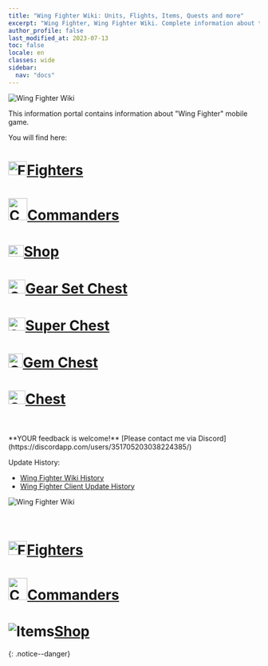```yaml
---
title: "Wing Fighter Wiki: Units, Flights, Items, Quests and more"
excerpt: "Wing Fighter, Wing Fighter Wiki. Complete information about the Wing Fighter: Units, Heroes, Items, Artifacts, Quests and more. Be strongest player with us. Information about future updates and events."
author_profile: false
last_modified_at: 2023-07-13
toc: false
locale: en
classes: wide
sidebar:
  nav: "docs"
---
```


<!--
| Release Date | Icon |         New Commander        |
|:---|:-:|:--------------------|
| 21 July | ![Dark Champion](https://wing-fighter.github.io/images/u/ti_sishen.jpg) | [Dark Champion](https://wing-fighter.github.io/units/Dark%20Champion/) |
| 18 August | ![White Tiger](https://wing-fighter.github.io/images/u/ti_baihu.jpg) | [White Tiger](https://wing-fighter.github.io/units/White Tiger/) |
| 15 September | ![Mantis](https://wing-fighter.github.io/images/u/ti_tanglang.jpg) | [Mantis](https://wing-fighter.github.io/units/Mantis/) |


{% capture notice-update20210804 %}

* [Berserker Berserker's Axe](https://wing-fighter.github.io/Exclusive/Berserker Berserker's Axe/) - Exclusive weapon for ![Berserker](/images/u/ti_kuangzhanshi.jpg) [Berserker](/units/Berserker/)

* New items:
  * [Mantis Avatar](/Items/con_2237/)
  * [Blue dragon](/Items/con_2236/)

* Update [Schedule](https://wing-fighter.github.io/Schedule/) (up to 25 August 2021)

* [Wing Fighter Wiki](https://wing-fighter.github.io/) updated to latest game state.

{% endcapture %}

<div class="notice--danger">
  <h4 class="no_toc">4 August 2021 Update: Client version 157 (3847/3848)</h4>
  {{ notice-update20210804 | markdownify }}
</div>

{% capture notice-update20210727 %}

* [Griffin Knight Pike](https://wing-fighter.github.io/Exclusive/Griffin Knight Pike/) - Exclusive weapon for ![Griffin](/images/u/ti_shijiu.jpg) [Griffin](/units/Griffin/)

* New items:
  * [Blue dragon](https://wing-fighter.github.io/Items/con_2236/)
  * [SR Unit Pack Chest](https://wing-fighter.github.io/Items/con_2226/)
  * [V6 Premium Package](https://wing-fighter.github.io/Items/con_2225/)
  * [Heart-pounding Summer Cassanbel Offer](https://wing-fighter.github.io/Items/con_2227/)

* Update [Schedule](https://wing-fighter.github.io/Schedule/) (up to 18 August 2021)

* [Wing Fighter Wiki](https://wing-fighter.github.io/) updated to latest game state.

{% endcapture %}

<div class="notice--danger">
  <h4 class="no_toc">27 July 2021 Update: Client version 157 (3832/3833)</h4>
  {{ notice-update20210727 | markdownify }}
</div>


{% capture notice-update20210720 %}

* [Gloom Tides](https://wing-fighter.github.io/Exclusive/Revyaratan Gloom Tides/) - Exclusive weapon for ![Revyaratan](/images/u/ti_haiguai.jpg)  [Revyaratan](/units/Revyaratan/)

* New items:
  * [Level Speed Up Pack Lv. 1](https://wing-fighter.github.io/Items/con_2219/)
  * [Level Speed Up Pack Lv. 2](https://wing-fighter.github.io/Items/con_2220/)
  * [Level Speed Up Pack Lv. 3](https://wing-fighter.github.io/Items/con_2221/)
  * [Gloom Tides Token](https://wing-fighter.github.io/Items/con_2224/)
  * [Break Waves Token](https://wing-fighter.github.io/Items/con_2225/)
  * [Gloom Tides Special Skin](https://wing-fighter.github.io/Items/con_2222/)
  * [Break Waves Special Skin](https://wing-fighter.github.io/Items/con_2223/)

* Update [Schedule](https://wing-fighter.github.io/Schedule/) (up to 11 August 2021)

* [Wing Fighter Wiki](https://wing-fighter.github.io/) updated to latest game state.

{% endcapture %}

<div class="notice--danger">
  <h4 class="no_toc">20 July 2021 Update: Client version 157 (3799/3800)</h4>
  {{ notice-update20210720 | markdownify }}
</div>

-->





























![Wing Fighter Wiki](https://wing-fighter.github.io/images/anzh_img16.png)

This information portal contains information about "Wing Fighter" mobile game.

You will find here:

<h1> <img src="/images/common_lobby_icon30.png" alt="Fighters" width="37" height="28"/><a href="/fighter/" hreflang="en">Fighters</a> </h1>
<h1> <img src="/images/commander/actor_debris_0.png" alt="Commander" width="38" height="44"/><a href="/commander/" hreflang="en">Commanders</a> </h1>
<h1> <img src="/images/shop.png" alt="Shop" width="31" height="23"/><a href="/shop/" hreflang="en">Shop</a> </h1>

<h1> <img src="/images/img_2.png" alt="Gear Set Chest" width="34" height="28"/><a href="/shop/Gear%20Set%20Chest_29/" hreflang="en">Gear Set Chest</a> </h1>
<h1> <img src="/images/mixed_box_2.png" alt="Super Chest" width="34" height="26"/><a href="/shop/Super%20Chest_21/" hreflang="en">Super Chest</a> </h1>
<h1> <img src="/images/gem_group.png" alt="Gem Chest" width="29" height="28"/><a href="/shop/Gem%20Chest_18/" hreflang="en">Gem Chest</a> </h1>
<h1> <img src="/images/box_open.png" alt="Chest" width="34" height="27"/><a href="/shop/Chest_20/" hreflang="en">Chest</a> </h1>




<!-- * <i class="fas fa-chess-king"/>  [Heroes](/heroes/)
* <i class="fas fa-mask"/>  [Adjutant](/heroes/Adjutants/)
* <i class="fab fa-optin-monster"/>  [Units](/units/)
* <i class="fas fa-fist-raised"/> [Combination Info: Heroes & Units](/combination/)
* <i class="fas fa-atom"/>  [Holy Emblem](/Emblem/)
* <i class="fas fa-hand-sparkles"/>  [Artifacts](/artifacts/)

* <i class="fas fa-poo-storm"/> [Main Story](/Main Story/)
* <i class="fas fa-door-open"/> [Underground](/Underground/)
* <i class="fas fa-crown"/> [VIP System](/VIP/)
* <i class="fab fa-think-peaks"/> [Peak Talent](/PeakTalent/)

* <i class="fas fa-question-circle"/>  [Sphinx: Answer questions for approval and rewards!](/sphinx/)

* <i class="fas fa-hat-cowboy-side"/>  [Backup](/Backup/)
* <i class="fas fa-place-of-worship"/>  [Alchemy Formula Library](/Alchemy Workshop/)
* <i class="fab fa-battle-net"/> [Battle Formation](/Battle Formation/)
* <i class="fas fa-store-alt"/>  [Harbour Shop](/Shops/Harbour Shop/)
* <i class="fas fa-water"/>  [Healing Sea](/Healing Sea/)

* <i class="fas fa-business-time"/>  [Weekly Sign Rewards](/Weekly Sign Rewards/) (up to 27 July 2021)
* <i class="fas fa-calendar-alt"/>  [Schedule](/Schedule/) (up to 27 July 2021)
* <i class="fas fa-calendar-day"/> [Hotspot Artifacts & Spell 2021](/Hotspot/)
* <i class="fas fa-calendar-day"/> [Hotspot Artifacts 2021](/Hotspot/HotSpot Artifact _2021/)
* <i class="fas fa-calendar-day"/> [Hotspot Spell 2021](/Hotspot/HotSpot Spell _2021/)
* <i class="fas fa-calendar-day"/> [Faction Altar 2021](https://wing-fighter.github.io/FactionAltar/) -->



<br/>
<br/>
**YOUR feedback is welcome!**
[Please contact me via Discord](https://discordapp.com/users/351705203038224385/)

<!--
### <i class="fas fa-place-of-worship"/>  Guild
### <i class="fas fa-store"/>  Stores
### <i class="fas fa-chess"/>  Auto Chess
### <i class="fas fa-cogs"/> War Maschines
-->


Update History:

* [Wing Fighter Wiki History](/Wing_Fighter_Wiki_History.html)  
* [Wing Fighter Client Update History](/Wing_Fighter_Client_Update_History.html)

![Wing Fighter Wiki](https://wing-fighter.github.io/images/xqdz_img40.png)


<br/>
<h1> <img src="/images/common_lobby_icon30.png" alt="Fighters" width="37" height="28"/><a href="/fighter/" hreflang="en">Fighters</a> </h1>
<h1> <img src="/images/commander/actor_debris_0.png" alt="Commander" width="38" height="44"/><a href="/commander/" hreflang="en">Commanders</a> </h1>
<h1> <img src="/images/shop.png" alt="Items"/><a href="/shop/" hreflang="en">Shop</a> </h1>

{: .notice--danger}